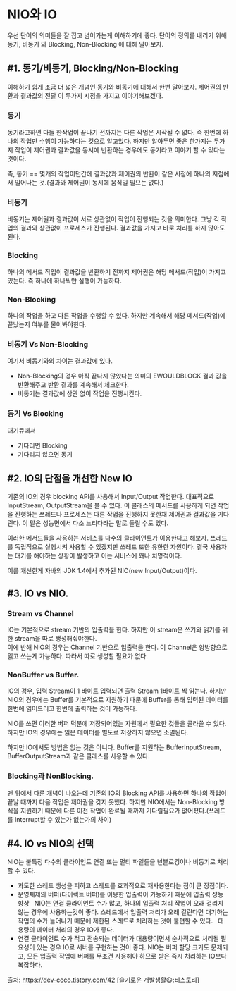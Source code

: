 # NIO와 IO

우선 단어의 의미들을 잘 집고 넘어가는게 이해하기에 좋다. 단어의 정의를 내리기 위해 동기, 비동기 와 Blocking, Non-Blocking 에 대해 알아보자.

## #1. 동기/비동기, Blocking/Non-Blocking  
이해하기 쉽게 조금 더 넓은 개념인 동기와 비동기에 대해서 한번 알아보자.
제어권의 반환과 결과값의 전달 이 두가지 시점을 가지고 이야기해보겠다.    

### 동기
동기라고하면 다들 한작업이 끝나기 전까지는 다른 작업은 시작될 수 없다. 즉 한번에 하나의 작업만 수행이 가능하다는 것으로 알고있다. 하지만 알아두면 좋은 한가지는 두가지 작업이 제어권과 결과값을 동시에 반환하는 경우에도 동기라고 이야기 할 수 있다는 것이다. 

즉, 동기 == 몇개의 작업이던간에 결과값과 제어권의 반환이 같은 시점에 하나의 지점에서 일어나는 것.(결과와 제어권이 동시에 움직일 필요는 없다.)  

### 비동기
비동기는 제어권과 결과값이 서로 상관없이 작업이 진행되는 것을 의미한다. 그냥 각 작업의 결과와 상관없이 프로세스가 진행된다. 결과값을 가지고 바로 처리를 하지 않아도 된다. 
  
### Blocking
하나의 메서드 작업이 결과값을 반환하기 전까지 제어권은 해당 메서드(작업)이 가지고 있는다. 즉 하나에 하나씩만 실행이 가능하다.  

### Non-Blocking
하나의 작업을 하고 다른 작업을 수행할 수 있다. 하지만 계속해서 해당 메서드(작업)에 끝났는지 여부를 물어봐야한다.  

### 비동기 Vs Non-Blocking
여기서 비동기와의 차이는 결과값에 있다.  
- Non-Blocking의 경우 아직 끝나지 않았다는 의미의 EWOULDBLOCK 결과 값을 반환해주고 반환 결과를 계속해서 체크한다.  
- 비동기는 결과값에 상관 없이 작업을 진행시킨다.  

### 동기 Vs Blocking
대기큐에서  
- 기다리면 Blocking  
- 기다리지 않으면 동기  
  
## #2. IO의 단점을 개선한 New IO  
기존의 IO의 경우 blocking API를 사용해서 Input/Output 작업한다. 대표적으로 InputStream, OutputStream을 볼 수 있다. 이 클래스의 메서드를 사용하게 되면 작업을 진행하는 쓰레드나 프로세스는 다른 작업을 진행하지 못한채 제어권과 결과값을 기다린다. 이 말은 성능면에서 다소 느리다라는 말로 들릴 수도 있다.   
  
이러한 메서드들을 사용하는 서비스를 다수의 클라이언트가 이용한다고 해보자. 쓰레드를 독립적으로 실행시켜 사용할 수 있겠지만 쓰레드 또한 유한한 자원이다. 결국 사용자는 대기를 해야하는 상황이 발생하고 이는 서비스에 꽤나 치명적이다.  
  
이를 개선한게 자바의 JDK 1.4에서 추가된 NIO(new Input/Output)이다. 

## #3. IO vs NIO. 
  
### Stream vs Channel  
IO는 기본적으로 stream 기반의 입출력을 한다. 하지만 이 stream은 쓰기와 읽기를 위한 stream을 따로 생성해줘야한다.  
이에 반해 NIO의 경우는 Channel 기반으로 입출력을 한다. 이 Channel은 양방향으로 읽고 쓰는게 가능하다. 따라서 따로 생성할 필요가 없다.  
  
### NonBuffer vs Buffer. 
IO의 경우, 입력 Stream이 1 바이트 입력되면 출력 Stream 1바이트 씩 읽는다. 하지만 NIO의 경우에는 Buffer를 기본적으로 지원하기 때문에 Buffer를 통해 입력된 데이터를 한번에 읽어드리고 한번에 출력하는 것이 가능하다.  
  
NIO를 쓰면 이러한 버퍼 덕분에 저장되어있는 자원에서 필요한 것들을 골라쓸 수 있다. 하지만 IO의 경우에는 읽은 데이터를 별도로 저장하지 않으면 소멸된다.  

하지만 IO에서도 방법은 없는 것은 아니다. Buffer를 지원하는 BufferInputStream, BufferOutputStream과 같은 클래스를 사용할 수 있다. 
  
### Blocking과 NonBlocking. 
맨 위에서 다룬 개념이 나오는데 기존의 IO의 Blocking API를 사용하면 하나의 작업이 끝날 때까지 다음 작업은 제어권을 갖지 못했다. 하지만 NIO에서는 Non-Blocking 방식을 지원하기 때문에 다른 이전 작업이 완료될 때까지 기다릴필요가 없어졌다.(쓰레드를 Interrupt할 수 있는가 없는가의 차이)    

## #4. IO vs NIO의 선택

NIO는 불특정 다수의 클라이언트 연결 또는 멀티 파일들을 넌블로킹이나 비동기로 처리할 수 있다.
- 과도한 스레드 생성을 피하고 스레드를 효과적으로 재사용한다는 점이 큰 장점이다. 
- 운영체제의 버퍼(다이렉트 버퍼)를 이용한 입출력이 가능하기 때문에 입출력 성능 향상
 
NIO는 연결 클라이언트 수가 많고, 하나의 입출력 처리 작업이 오래 걸리지 않는 경우에 사용하는것이 좋다.
스레드에서 입출력 처리가 오래 걸린다면 대기하는 작업의 수가 늘어나기 때문에 제한된 스레드로 처리하는 것이 불편할 수 있다.
 
대용량의 데이터 처리의 경우 IO가 좋다.
- 연결 클라이언트 수가 적고 전송되는 데이터가 대용량이면서 순차적으로 처리될 필요성이 있는 경우 IO로 서버를 구현하는 것이 좋다.
NIO는 버퍼 할당 크기도 문제되고, 모든 입출력 작업에 버퍼를 무조건 사용해야 하므로 받은 즉시 처리하는 IO보다 복잡하다.  

출처: https://dev-coco.tistory.com/42 [슬기로운 개발생활😃:티스토리]




